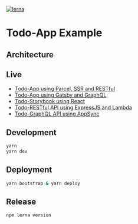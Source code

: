 [![lerna](https://img.shields.io/badge/maintained%20with-lerna-cc00ff.svg)](https://lernajs.io/)

# Todo-App Example

## Architecture

## Live

- [Todo-App using Parcel, SSR and RESTful](https://todo-webapp.mikebild.com)
- [Todo-App using Gatsby and GraphQL](http://todo-gatsby.mikebild.com)
- [Todo-Storybook using React](http://todo-storybook.mikebild.com)
- [Todo-RESTful API using ExpressJS and Lambda](https://krdi0w2e8i.execute-api.eu-central-1.amazonaws.com/prod)
- [Todo-GraphQL API using AppSync](https://j7eex5otcbd4npqpr5w3zfglhy.appsync-api.eu-central-1.amazonaws.com/graphql)

## Development

```bash
yarn
yarn dev
```

## Deployment

```bash
yarn bootstrap & yarn deploy
```

## Release

```bash
npm lerna version
```
